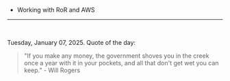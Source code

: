 - Working with RoR and AWS

---

<br>

<!-- quote_marker -->
Tuesday, January 07, 2025. Quote of the day:

> "If you make any money, the government shoves you in the creek once a year with it in your pockets, and all that don't get wet you can keep." - Will Rogers
